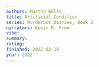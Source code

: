 ```yaml
---
authors: Martha Wells
title: Artificial Condition
series: Murderbot Diaries, Book 2
narrators: Kevin R. Free
vibe:
summary:
rating:
finished: 2022-02-19
year: 2022
---
```

